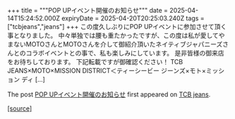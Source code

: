 +++
title = """POP UPイベント開催のお知らせ"""
date = 2025-04-14T15:24:52.000Z
expiryDate = 2025-04-20T20:25:03.240Z
tags = ["tcbjeans","jeans"]
+++
この度久しぶりにPOP UPイベントに参加させて頂く事となりました。 中々単独では腰も重たかったですが、この度は私が愛してやまないMOTOさんとMOTOさんを介して御紹介頂いたネイティブジャパニーズさんとのコラボイベントとの事で、私も楽しみにしています。 是非皆様の御来店をお待ちしております。 下記転載ですが御確認ください！ TCB JEANS×MOTO×MISSION DISTRICT＜ティーシービー ジーンズ×モト×ミッション ディ \[…\]

The post [POP UPイベント開催のお知らせ](http://tcbjeans.com/2025/04/15/52044) first appeared on [TCB jeans](http://tcbjeans.com).

[[source]](http://tcbjeans.com/2025/04/15/52044)
